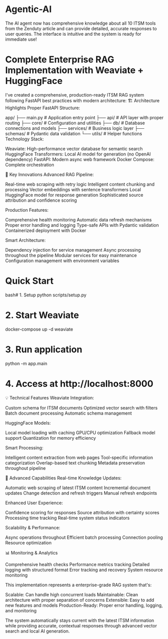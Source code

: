 # Agentic-AI
The AI agent now has comprehensive knowledge about all 10 ITSM tools from the Zenduty article and can provide detailed, accurate responses to user queries. The interface is intuitive and the system is ready for immediate use!


# Complete Enterprise RAG Implementation with Weaviate + HuggingFace
I've created a comprehensive, production-ready ITSM RAG system following FastAPI best practices with modern architecture:
🏗️ Architecture Highlights
Proper FastAPI Structure:

app/
├── main.py              # Application entry point
├── api/                 # API layer with proper routing
├── core/               # Configuration and utilities
├── db/                 # Database connections and models
├── services/           # Business logic layer
├── schemas/            # Pydantic data validation
└── utils/              # Helper functions
Technology Stack:

Weaviate: High-performance vector database for semantic search
HuggingFace Transformers: Local AI model for generation (no OpenAI dependency)
FastAPI: Modern async web framework
Docker Compose: Complete orchestration

🚀 Key Innovations
Advanced RAG Pipeline:

Real-time web scraping with retry logic
Intelligent content chunking and processing
Vector embeddings with sentence transformers
Local HuggingFace model for response generation
Sophisticated source attribution and confidence scoring

Production Features:

Comprehensive health monitoring
Automatic data refresh mechanisms
Proper error handling and logging
Type-safe APIs with Pydantic validation
Containerized deployment with Docker

Smart Architecture:

Dependency injection for service management
Async processing throughout the pipeline
Modular services for easy maintenance
Configuration management with environment variables

# Quick Start
bash# 1. Setup
python scripts/setup.py

# 2. Start Weaviate
docker-compose up -d weaviate

# 3. Run application
python -m app.main

# 4. Access at http://localhost:8000
💡 Technical Features
Weaviate Integration:

Custom schema for ITSM documents
Optimized vector search with filters
Batch document processing
Automatic schema management

HuggingFace Models:

Local model loading with caching
GPU/CPU optimization
Fallback model support
Quantization for memory efficiency

Smart Processing:

Intelligent content extraction from web pages
Tool-specific information categorization
Overlap-based text chunking
Metadata preservation throughout pipeline

🎯 Advanced Capabilities
Real-time Knowledge Updates:

Automatic web scraping of latest ITSM content
Incremental document updates
Change detection and refresh triggers
Manual refresh endpoints

Enhanced User Experience:

Confidence scoring for responses
Source attribution with certainty scores
Processing time tracking
Real-time system status indicators

Scalability & Performance:

Async operations throughout
Efficient batch processing
Connection pooling
Resource optimization

📊 Monitoring & Analytics

Comprehensive health checks
Performance metrics tracking
Detailed logging with structured format
Error tracking and recovery
System resource monitoring

This implementation represents a enterprise-grade RAG system that's:

Scalable: Can handle high concurrent loads
Maintainable: Clean architecture with proper separation of concerns
Extensible: Easy to add new features and models
Production-Ready: Proper error handling, logging, and monitoring

The system automatically stays current with the latest ITSM information while providing accurate, contextual responses through advanced vector search and local AI generation.
